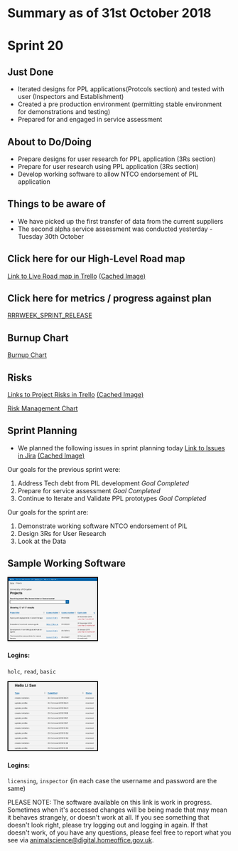 # Summary as of 31st October 2018 

# Sprint 20

## Just Done
* Iterated designs for PPL applications(Protcols section) and tested with user (Inspectors and Establishment)
* Created a pre production environment (permitting stable environment for demonstrations and testing)
* Prepared for and engaged in service assessment

## About to Do/Doing
* Prepare designs for user research for PPL application (3Rs section)
* Prepare for user research using PPL application (3Rs section)
* Develop working software to allow NTCO endorsement of PIL application

## Things to be aware of
* We have picked up the first transfer of data from the current suppliers
* The second alpha service assessment was conducted yesterday - Tuesday 30th October  

## Click here for our High-Level Road map
[Link to Live Road map in Trello](https://trello.com/b/gDQdE01u/asl-roadmap)    [\(Cached Image\)](graphs/ASLRoadMap31102018.jpg)

## Click here for metrics / progress against plan
[RRRWEEK_SPRINT_RELEASE](graphs/progress31102018.png)

## Burnup Chart

[Burnup Chart](burnup31102018.md)

## Risks
[Links to Project Risks in Trello](https://trello.com/b/VuFuCL7t/risk-register-and-kpis-asl-delivery)    [\(Cached Image\)](graphs/ASLRiskRegister31102018.jpg)

[Risk Management Chart](graphs/risk31102018.png)

## Sprint Planning
* We planned the following issues in sprint planning today [Link to Issues in Jira](https://jira.digital.homeoffice.gov.uk/secure/RapidBoard.jspa?rapidView=261)    [\(Cached Image\)](graphs/sprint31102018.png)

Our goals for the previous sprint were:
1. Address Tech debt from PIL development
*Goal Completed*
2. Prepare for service assessment
*Goal Completed*
3. Continue to Iterate and Validate PPL prototypes
*Goal Completed*

Our goals for the sprint are:
1. Demonstrate working software NTCO endorsement of PIL 
2. Design 3Rs for User Research 
3. Look at the Data

## Sample Working Software
<a href="https://public-ui.preprod.asl.homeoffice.gov.uk/"><img src="graphs/proto1_24102018.png" alt="HTML5 Icon" width="200" style="border:2px solid black"></a>

#### Logins:
`holc`, `read`, `basic`

<a href="https://internal-ui.preprod.asl.homeoffice.gov.uk/"><img src="graphs/proto2_24102018.png" alt="HTML5 Icon" width="200" style="border:2px solid black"></a>

#### Logins:
`licensing`, `inspector`
(in each case the username and password are the same)

PLEASE NOTE:
The software available on this link is work in progress. Sometimes when it's accessed changes will be being made that may mean it behaves strangely, or doesn't work at all. If you see something that doesn't look right, please try logging out and logging in again.  If that doesn't work, of you have any questions, please feel free to report what you see via [animalscience@digital.homeoffice.gov.uk](animalscience@digital.homeoffice.gov.uk).
